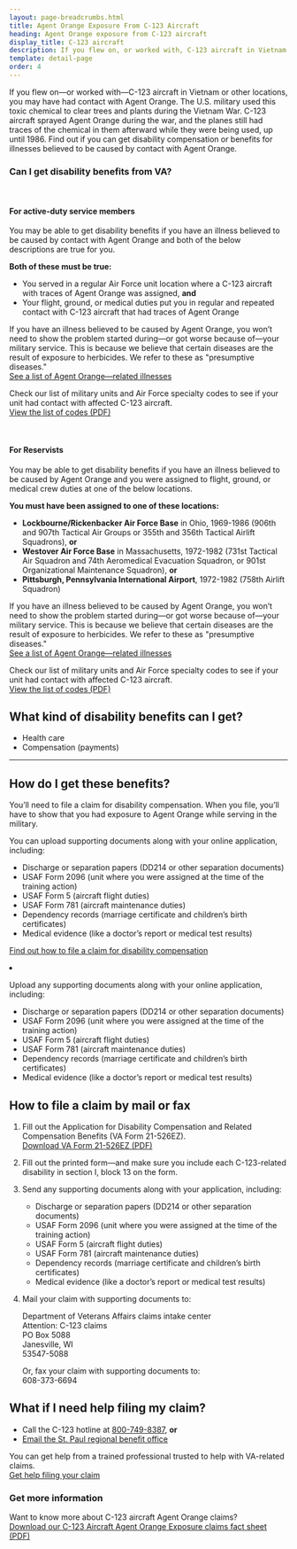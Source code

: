 ```yaml
---
layout: page-breadcrumbs.html
title: Agent Orange Exposure From C-123 Aircraft
heading: Agent Orange exposure from C-123 aircraft
display_title: C-123 aircraft
description: If you flew on, or worked with, C-123 aircraft in Vietnam or other locations, you may have had contact with Agent Orange. Find out if you're eligible for VA disability pay and other benefits for illnesses related to contact with this toxic chemical.
template: detail-page
order: 4
---
```

<div class="va-introtext">

If you flew on—or worked with—C-123 aircraft in Vietnam or other locations, you may have had contact with Agent Orange. The U.S. military used this toxic chemical to clear trees and plants during the Vietnam War. C-123 aircraft sprayed Agent Orange during the war, and the planes still had traces of the chemical in them afterward while they were being used, up until 1986. Find out if you can get disability compensation or benefits for illnesses believed to be caused by contact with Agent Orange.

</div>

<div class="feature" markdown="1">

### Can I get disability benefits from VA?

<br>

#### For active-duty service members

You may be able to get disability benefits if you have an illness believed to be caused by contact with Agent Orange and both of the below descriptions are true for you.

**Both of these must be true:**

- You served in a regular Air Force unit location where a C-123 aircraft with traces of Agent Orange was assigned, **and**
- Your flight, ground, or medical duties put you in regular and repeated contact with C-123 aircraft that had traces of Agent Orange

If you have an illness believed to be caused by Agent Orange, you won’t need to show the problem started during—or got worse because of—your military service. This is because we believe that certain diseases are the result of exposure to herbicides. We refer to these as "presumptive diseases."<br>
[See a list of Agent Orange—related illnesses](/disability/eligibility/hazardous-materials-exposure/agent-orange/related-diseases/)

Check our list of military units and Air Force specialty codes to see if your unit had contact with affected C-123 aircraft. <br>
[View the list of codes (PDF)](https://www.benefits.va.gov/compensation/docs/AO_C123_AFSpecialityCodesUnits.pdf)

<br>

#### For Reservists

You may be able to get disability benefits if you have an illness believed to be caused by Agent Orange and you were assigned to flight, ground, or medical crew duties at one of the below locations.

**You must have been assigned to one of these locations:**

- **Lockbourne/Rickenbacker Air Force Base** in Ohio, 1969-1986 (906th and 907th Tactical Air Groups or 355th and 356th Tactical Airlift Squadrons), **or**
- **Westover Air Force Base** in Massachusetts, 1972-1982 (731st Tactical Air Squadron and 74th Aeromedical Evacuation Squadron, or 901st Organizational Maintenance Squadron), **or**
- **Pittsburgh, Pennsylvania International Airport**, 1972-1982 (758th Airlift Squadron)

If you have an illness believed to be caused by Agent Orange, you won’t need to show the problem started during—or got worse because of—your military service. This is because we believe that certain diseases are the result of exposure to herbicides. We refer to these as "presumptive diseases."<br>
[See a list of Agent Orange—related illnesses](/disability/eligibility/hazardous-materials-exposure/agent-orange/related-diseases/)


Check our list of military units and Air Force specialty codes to see if your unit had contact with affected C-123 aircraft. <br>
[View the list of codes (PDF)]( https://www.benefits.va.gov/compensation/docs/AO_C123_AFSpecialityCodesUnits.pdf)

</div>

## What kind of disability benefits can I get?

- Health care
- Compensation (payments)

----

## How do I get these benefits?

You’ll need to file a claim for disability compensation. When you file, you’ll have to show that you had exposure to Agent Orange while serving in the military.

You can upload supporting documents along with your online application, including:

  - Discharge or separation papers (DD214 or other separation documents)
  - USAF Form 2096 (unit where you were assigned at the time of the training action)
  - USAF Form 5 (aircraft flight duties)
  - USAF Form 781 (aircraft maintenance duties)
  - Dependency records (marriage certificate and children’s birth certificates)
  - Medical evidence (like a doctor’s report or medical test results)


[Find out how to file a claim for disability compensation](/disability/how-to-file-claim/)<br>



<li class="process-step list-four" markdown="0">

<p>Upload any supporting documents along with your online application, including:</p>

<div class="feature">

<ul>
  <li>Discharge or separation papers (DD214 or other separation documents)</li>
  <li>USAF Form 2096 (unit where you were assigned at the time of the training action)</li>
  <li>USAF Form 5 (aircraft flight duties)</li>
  <li>USAF Form 781 (aircraft maintenance duties)</li>
  <li>Dependency records (marriage certificate and children’s birth certificates)</li>
  <li>Medical evidence (like a doctor’s report or medical test results)</li>
</ul>

</div>

</li>
</ol>

## How to file a claim by mail or fax

<ol class="process" markdown="0">
<li class="process-step list-one" markdown="1">

Fill out the Application for Disability Compensation and Related Compensation Benefits (VA Form 21-526EZ). <br>
[Download VA Form 21-526EZ (PDF)](https://www.vba.va.gov/pubs/forms/VBA-21-526EZ-ARE.pdf)

</li>

<li class="process-step list-two" markdown="0">

Fill out the printed form—and make sure you include each C-123-related disability in section I, block 13 on the form.

</li>

<li class="process-step list-three wow fadeIn animated" markdown="0">

<p>Send any supporting documents along with your application, including:</p>

<div class="feature">

<ul>
  <li>Discharge or separation papers (DD214 or other separation documents)</li>
  <li>USAF Form 2096 (unit where you were assigned at the time of the training action)</li>
  <li>USAF Form 5 (aircraft flight duties)</li>
  <li>USAF Form 781 (aircraft maintenance duties)</li>
  <li>Dependency records (marriage certificate and children’s birth certificates)</li>
  <li>Medical evidence (like a doctor’s report or medical test results)</li>
</ul>

</div>

</li>

<li class="process-step list-three" markdown="0">

<p>Mail your claim with supporting documents to:</p>
<p class='va-address-block'>Department of Veterans Affairs claims intake center<br/>
Attention: C-123 claims<br />
PO Box 5088<br />
Janesville, WI<br />
53547-5088</p>

<p>Or, fax your claim with supporting documents to:<br />
608-373-6694</p>

</li>

</ol>

## What if I need help filing my claim?
- Call the C-123 hotline at <a href="tel:+18007498387">800-749-8387</a>, **or**<br>
- <a href="mailto:VSCC123.VAVBASPL@va.gov">Email the St. Paul regional benefit office</a>

You can get help from a trained professional trusted to help with VA-related claims. <br>
[Get help filing your claim](/disability/get-help-filing-claim/)

### Get more information
Want to know more about C-123 aircraft Agent Orange claims? <br>
[Download our C-123 Aircraft Agent Orange Exposure claims fact sheet (PDF)](https://www.benefits.va.gov/benefits/factsheets/serviceconnected/AO_c123.pdf)

